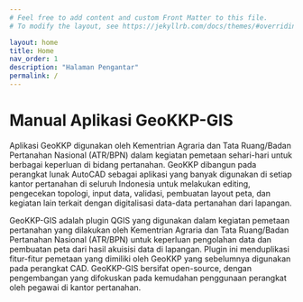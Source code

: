 ```yaml
---
# Feel free to add content and custom Front Matter to this file.
# To modify the layout, see https://jekyllrb.com/docs/themes/#overriding-theme-defaults

layout: home
title: Home
nav_order: 1
description: "Halaman Pengantar"
permalink: /
---
```


# Manual Aplikasi GeoKKP-GIS

Aplikasi GeoKKP digunakan oleh Kementrian Agraria dan Tata Ruang/Badan Pertanahan Nasional (ATR/BPN) dalam kegiatan pemetaan sehari-hari untuk berbagai keperluan di bidang pertanahan. GeoKKP dibangun pada perangkat lunak AutoCAD sebagai aplikasi yang banyak digunakan di setiap kantor pertanahan di seluruh Indonesia untuk melakukan editing, pengecekan topologi, input data, validasi, pembuatan layout peta, dan kegiatan lain terkait dengan digitalisasi data-data pertanahan dari lapangan.

GeoKKP-GIS adalah plugin QGIS yang digunakan dalam kegiatan pemetaan pertanahan yang dilakukan oleh Kementrian Agraria dan Tata Ruang/Badan Pertanahan Nasional (ATR/BPN) untuk keperluan pengolahan data dan pembuatan peta dari hasil akuisisi data di lapangan. Plugin ini menduplikasi fitur-fitur pemetaan yang dimiliki oleh GeoKKP yang sebelumnya digunakan pada perangkat CAD. GeoKKP-GIS bersifat open-source, dengan pengembangan yang difokuskan pada kemudahan penggunaan perangkat oleh pegawai di kantor pertanahan. 